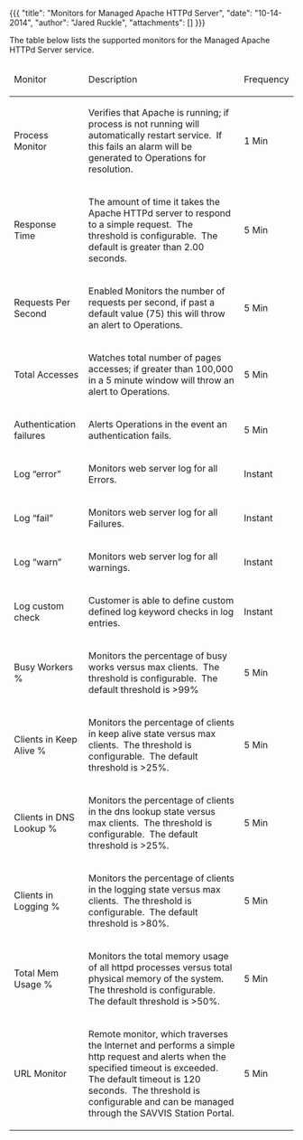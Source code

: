 {{{
  "title": "Monitors for Managed Apache HTTPd Server",
  "date": "10-14-2014",
  "author": "Jared Ruckle",
  "attachments": []
}}}

<p>The table below lists the supported monitors for the Managed Apache HTTPd Server service.</p>
<table>
  <thead>
    <tr>
      <td>
        <p>Monitor</p>
      </td>
      <td>
        <p>Description</p>
      </td>
      <td>
        <p>Frequency</p>
      </td>
    </tr>
  </thead>
  <tbody>
    <tr>
      <td>
        <p>Process Monitor</p>
      </td>
      <td>
        <p>Verifies that Apache is running; if process is not running will automatically restart service.&nbsp; If this fails an alarm will be generated to Operations for resolution.</p>
      </td>
      <td>
        <p>1 Min</p>
      </td>
    </tr>
    <tr>
      <td>
        <p>Response Time</p>
      </td>
      <td>
        <p>The amount of time it takes the Apache HTTPd server to respond to a simple request.&nbsp; The threshold is configurable.&nbsp; The default is greater than 2.00 seconds.</p>
      </td>
      <td>
        <p>5 Min</p>
      </td>
    </tr>
    <tr>
      <td>
        <p>Requests Per Second</p>
      </td>
      <td>
        <p>Enabled Monitors the number of requests per second, if past a default value (75) this will throw an alert to Operations.</p>
      </td>
      <td>
        <p>5 Min</p>
      </td>
    </tr>
    <tr>
      <td>
        <p>Total Accesses</p>
      </td>
      <td>
        <p>Watches total number of pages accesses; if greater than 100,000 in a 5 minute window will throw an alert to Operations.</p>
      </td>
      <td>
        <p>5 Min</p>
      </td>
    </tr>
    <tr>
      <td>
        <p>Authentication failures</p>
      </td>
      <td>
        <p>Alerts Operations in the event an authentication fails.</p>
      </td>
      <td>
        <p>5 Min</p>
      </td>
    </tr>
    <tr>
      <td>
        <p>Log “error”</p>
      </td>
      <td>
        <p>Monitors web server log for all Errors.</p>
      </td>
      <td>
        <p>Instant</p>
      </td>
    </tr>
    <tr>
      <td>
        <p>Log “fail”</p>
      </td>
      <td>
        <p>Monitors web server log for all Failures.</p>
      </td>
      <td>
        <p>Instant</p>
      </td>
    </tr>
    <tr>
      <td>
        <p>Log “warn”</p>
      </td>
      <td>
        <p>Monitors web server log for all warnings.</p>
      </td>
      <td>
        <p>Instant</p>
      </td>
    </tr>
    <tr>
      <td>
        <p>Log custom check</p>
      </td>
      <td>
        <p>Customer is able to define custom defined log keyword checks in log entries.</p>
      </td>
      <td>
        <p>Instant</p>
      </td>
    </tr>
    <tr>
      <td>
        <p>Busy Workers %</p>
      </td>
      <td>
        <p>Monitors the percentage of busy works versus max clients.&nbsp; The threshold is configurable.&nbsp; The default threshold is &gt;99%</p>
      </td>
      <td>
        <p>5 Min</p>
      </td>
    </tr>
    <tr>
      <td>
        <p>Clients in Keep Alive %</p>
      </td>
      <td>
        <p>Monitors the percentage of clients in keep alive state versus max clients.&nbsp; The threshold is configurable.&nbsp; The default threshold is &gt;25%.</p>
      </td>
      <td>
        <p>5 Min</p>
      </td>
    </tr>
    <tr>
      <td>
        <p>Clients in DNS Lookup %</p>
      </td>
      <td>
        <p>Monitors the percentage of clients in the dns lookup state versus max clients.&nbsp; The threshold is configurable.&nbsp; The default threshold is &gt;25%.</p>
      </td>
      <td>
        <p>5 Min</p>
      </td>
    </tr>
    <tr>
      <td>
        <p>Clients in Logging %</p>
      </td>
      <td>
        <p>Monitors the percentage of clients in the logging state versus max clients.&nbsp; The threshold is configurable.&nbsp; The default threshold is &gt;80%.</p>
      </td>
      <td>
        <p>5 Min</p>
      </td>
    </tr>
    <tr>
      <td>
        <p>Total Mem Usage %&nbsp;</p>
      </td>
      <td>
        <p>Monitors the total memory usage of all httpd processes versus total physical memory of the system.&nbsp; The threshold is configurable.&nbsp; The default threshold is &gt;50%.</p>
      </td>
      <td>
        <p>5 Min</p>
      </td>
    </tr>
    <tr>
      <td>
        <p>URL Monitor</p>
      </td>
      <td>
        <p>Remote monitor, which traverses the Internet and performs a simple http request and alerts when the specified timeout is exceeded.&nbsp; The default timeout is 120 seconds.&nbsp; The threshold is configurable and can be managed through the SAVVIS
          Station Portal.</p>
      </td>
      <td>
        <p>5 Min</p>
      </td>
    </tr>
  </tbody>
</table>
<p><strong>&nbsp;</strong>
</p>

<p><strong>&nbsp;</strong>
</p>